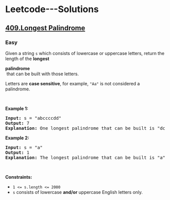 # Leetcode---Solutions
<h2>
    <a href="https://leetcode.com/problems/longest-palindrome/?envType=daily-question&envId=2024-06-04">
        409.Longest Palindrome
    </a>
</h2>
<h3>
    Easy
</h3>
<p>Given a string <code>s</code> which consists of lowercase or uppercase letters, return the length of the <strong>longest <span data-keyword="palindrome-string" class=" cursor-pointer relative text-dark-blue-s text-sm"><div class="popover-wrapper inline-block" data-headlessui-state=""><div><div aria-expanded="false" data-headlessui-state="" id="headlessui-popover-button-:rj:"><div>palindrome</div></div><div style="position: fixed; z-index: 40; inset: 0px auto auto 0px; transform: translate(64px, 204px);"></div></div></div></span></strong>&nbsp;that can be built with those letters.</p>

<p>Letters are <strong>case sensitive</strong>, for example, <code>"Aa"</code> is not considered a palindrome.</p>

<p>&nbsp;</p>
<p><strong class="example">Example 1:</strong></p>

<pre><strong>Input:</strong> s = "abccccdd"
<strong>Output:</strong> 7
<strong>Explanation:</strong> One longest palindrome that can be built is "dccaccd", whose length is 7.
</pre>

<p><strong class="example">Example 2:</strong></p>

<pre><strong>Input:</strong> s = "a"
<strong>Output:</strong> 1
<strong>Explanation:</strong> The longest palindrome that can be built is "a", whose length is 1.
</pre>

<p>&nbsp;</p>
<p><strong>Constraints:</strong></p>

<ul>
	<li><code>1 &lt;= s.length &lt;= 2000</code></li>
	<li><code>s</code> consists of lowercase <strong>and/or</strong> uppercase English&nbsp;letters only.</li>
</ul>